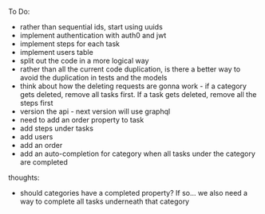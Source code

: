 To Do:
- rather than sequential ids, start using uuids
- implement authentication with auth0 and jwt
- implement steps for each task
- implement users table
- split out the code in a more logical way
- rather than all the current code duplication, is there a better way to avoid the duplication in tests and the models
- think about how the deleting requests are gonna work - if a category gets deleted, remove all tasks first. If a task gets deleted, remove all the steps first
- version the api - next version will use graphql
- need to add an order property to task
- add steps under tasks
- add users
- add an order
- add an auto-completion for category when all tasks under the category are completed

thoughts:
- should categories have a completed property? If so... we also need a way to complete all tasks underneath that category